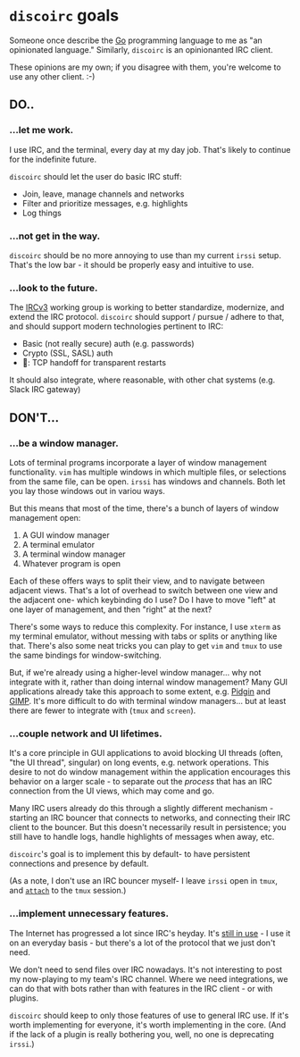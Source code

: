 # `discoirc` goals

Someone once describe the [Go](https://golang.org) programming language to me as "an opinionated language." Similarly, `discoirc` is an opinionanted IRC client.

These opinions are my own; if you disagree with them, you're welcome to use any other client. :-)

## DO..

### ...let me work.
I use IRC, and the terminal, every day at my day job. That's likely to continue
for the indefinite future.

`discoirc` should let the user do basic IRC stuff:

- Join, leave, manage channels and networks
- Filter and prioritize messages, e.g. highlights
- Log things

### ...not get in the way.
`discoirc` should be no more annoying to use than my current `irssi` setup.
That's the low bar - it should be properly easy and intuitive to use.

### ...look to the future.
The [IRCv3](https://ircv3.net) working group is working to better standardize,
modernize, and extend the IRC protocol. `discoirc` should support / pursue /
adhere to that, and should support modern technologies pertinent to IRC:

- Basic (not really secure) auth (e.g. passwords)
- Crypto (SSL, SASL) auth
- 🦄: TCP handoff for transparent restarts

It should also integrate, where reasonable, with other chat systems (e.g. Slack
IRC gateway)

## DON'T...

### ...be a window manager.
Lots of terminal programs incorporate a layer of window management
functionality. `vim` has multiple windows in which multiple files, or selections from the same file, can be open. `irssi` has windows and channels. Both let you lay those windows out in variou ways.

But this means that most of the time, there's a bunch of layers of window
management open:

1. A GUI window manager
2. A terminal emulator
3. A terminal window manager
4. Whatever program is open

Each of these offers ways to split their view, and to navigate between adjacent views. That's a lot of overhead to switch between one view and the adjacent one- which keybinding do I use? Do I have to move "left" at one layer of management, and then "right" at the next?

There's some ways to reduce this complexity. For instance, I use `xterm` as my
terminal emulator, without messing with tabs or splits or anything like that.
There's also some neat tricks you can play to get `vim` and `tmux` to use the
same bindings for window-switching.

But, if we're already using a higher-level window manager... why not integrate
with it, rather than doing internal window management? Many GUI applications
already take this approach to some extent, e.g. [Pidgin](https://www.pidgin.im/) and [GIMP](https://www.gimp.org/). It's more difficult to do with terminal window managers... but at least there are fewer to integrate with (`tmux` and `screen`).

### ...couple network and UI lifetimes.
It's a core principle in GUI applications to avoid blocking UI threads (often,
"the UI thread", singular) on long events, e.g. network operations. This
desire to not do window management within the application encourages this
behavior on a larger scale - to separate out the *process* that has an IRC
connection from the UI views, which may come and go.

Many IRC users already do this through a slightly different mechanism - starting
an IRC bouncer that connects to networks, and connecting their IRC client to the
bouncer. But this doesn't necessarily result in persistence; you still have to
handle logs, handle highlights of messages when away, etc.

`discoirc`'s goal is to implement this by default- to have persistent
connections and presence by default.

(As a note, I don't use an IRC bouncer myself- I leave `irssi` open in `tmux`,
and [`attach`](https://github.com/cceckman/Tilde/blob/master/scripts/attach)
to the `tmux` session.)

### ...implement unnecessary features.
The Internet has progressed a lot since IRC's heyday. It's [still in use](https://xkcd.com/1782/) - I use it on an everyday basis - but there's a lot of the protocol that we just don't need.

We don't need to send files over IRC nowadays. It's not interesting to post my now-playing to my team's IRC channel. Where we need integrations, we can do that with bots rather than with features in the IRC client - or with plugins.

`discoirc` should keep to only those features of use to general IRC use. If it's worth implementing for everyone, it's worth implementing in the core. (And if the lack of a plugin is really bothering you, well, no one is deprecating `irssi`.)

